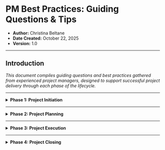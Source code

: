 # PM Best Practices: Guiding Questions & Tips

* **Author:** Christina Beltane
* **Date Created:** October 22, 2025
* **Version:** 1.0

---

## Introduction

_This document compiles guiding questions and best practices gathered from experienced project managers, designed to support successful project delivery through each phase of the lifecycle._

---

<details>
<summary><strong>Phase 1: Project Initiation</strong></summary>

_Initiation is crucial for asking the right questions, performing research, determining resources, and clearly documenting key project components._

**Guiding Questions (The 5 W's):**
* **What** will be done? (Steps, activities)
* **Why** is this project being undertaken? (Problem, benefit)
* **Who** will benefit? (Customers, stakeholders, employees)
* **When** does it need to be completed? (Deadline, timeframe)
* **Where** will the work be done? (Location, scope)

**Tips:**
* **Gather Multiple Perspectives:** Ask at least three stakeholders from different areas to describe the project. Synthesize their answers into a unified summary.
* **Define Clear Goals:** Use the SMART framework (Specific, Measurable, Attainable, Relevant, Time-bound) to ensure goals are actionable. Ask stakeholders: "What does success look like?"
* **Create a Project Charter:** This living document is the central source of truth. Include summary, goals, deliverables, scope (in/out), benefits/costs. Get stakeholder sign-off.
* **Understand Stakeholders:** Identify everyone with a vested interest. Ask them:
    * What are your priorities and how does this project align?
    * What role do you want to play?
    * Who else should I talk to?
    * How do you prefer to be kept informed?
* **Leverage Org Charts:** Understand reporting structures and titles. Connect with administrative partners for insights on engaging senior leaders.

</details>

---

<details>
<summary><strong>Phase 2: Project Planning</strong></summary>

_Planning involves determining processes, workflows, and organizing resources to meet project goals._

**Guiding Questions (Team & Stakeholders):**
* **Get to Know Your Team:**
    * Have you worked on similar projects? What was your role?
    * What role do you expect here (contributor, reviewer, delegator)?
    * What are your personal goals for this project (skills, career path)?
    * How can I best support you as the PM?
* **Identify Milestones & Tasks:**
    * What are the major phases or deliverables (Milestones)?
    * What specific steps (Tasks) are needed to achieve each milestone?
    * How long will each task *realistically* take? (Challenge assumptions!)
* **Estimate Time & Effort (Challenge Experts):**
    * Break down large tasks: What are the smaller steps involved? How long for each?
    * Question assumptions: What resources (people, tools, materials) are assumed? How skilled are the people assumed to be? What if assumptions fail? Are there prerequisite tasks?
    * Compare to similar past projects: How long did those take? How is this project similar/different? Does that change your estimate?
* **Develop Key Documents:**
    * **Project Plan:** Scope, tasks, milestones, schedule, budget, comms plan, risk plan, SoW.
    * **Risk Management Plan:** Identify potential problems, assess impact/probability, plan mitigation.
    * **Communication Plan:** Who needs what information, when, and how?

**Tips:**
* **Build Relationships:** Connect with team members personally; strong relationships are an asset.
* **Use a WBS:** Break down large milestones into manageable tasks.
* **Document Everything:** Project plans provide visibility and streamline communication.

</details>

---

<details>
<summary><strong>Phase 3: Project Execution</strong></summary>

_Execution is where plans are put into action. Communication and quality management are key._

**Guiding Questions & Tips:**
* **Communication:**
    * Ask stakeholders their preferred communication methods (Email, Meeting, Chat, Reports).
    * Communicate consistently and coherently. Ensure everyone knows the status, focus, and next steps.
* **Maintaining Quality:**
    * Define quality standards based on project documents (Charter, Business Case) and stakeholder conversations.
    * Understand industry standards or legal requirements if applicable.
    * Implement quality management processes (e.g., quality checks, QA testing, feedback loops).
* **Tracking Progress:**
    * Use project tracking tools (Jira, Asana, Smartsheet) to monitor tasks, timelines, and budgets.
    * Hold regular status meetings (e.g., Daily Standups) to surface blockers.
    * Generate regular Status Reports for stakeholders.
* **Managing Risks & Issues:**
    * Use the Risk Management Plan and tools like ROAM analysis during team syncs.
    * Escalate critical issues promptly using a defined Escalation Path.
* **Managing Change:**
    * Have a clear process for evaluating and approving Change Requests.
    * Assess the impact of changes on scope, schedule, and budget. Communicate changes clearly.
* **Agile Approaches (Optional but Recommended):**
    * Consider Agile/Scrum for flexibility, faster feedback, and efficiency.
    * Key elements: Product Backlog, Sprints, Daily Scrums, Retrospectives.

</details>

---

<details>
<summary><strong>Phase 4: Project Closing</strong></summary>

_Closing ensures all work is done, processes are completed, and stakeholders formally recognize completion._

**Guiding Questions & Tips:**
* **Ensure Completion:** Has all defined scope been delivered? Are all tasks marked complete?
* **Administrative Closure:** Finalize vendor payments, close contracts, archive documents.
* **Formal Acceptance:** Obtain sign-off from key stakeholders confirming deliverables meet requirements.
* **Conduct a Retrospective:**
    * Create a safe space for honest feedback.
    * Discuss: What went well? What could be improved? Where did we get lucky?
    * Capture actionable lessons learned and assign owners.
* **Develop Final Reports:**
    * **Impact Report:** For senior stakeholders, demonstrates project value (Exec Summary, Results, What Worked, Next Steps).
    * **Closeout Report:** For PMs/Team, documents the project journey (Summary, Methodology, Results vs. Plan, Lessons Learned, Open Items, Project Archive Links).
* **Celebrate Success:**
    * Publicize the outcome within the organization.
    * Spotlight the team's contributions.
    * Organize a celebration event.
    * Recognize individuals.
* **Formally Disband:** Thank the team members for their contributions.

</details>